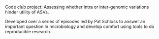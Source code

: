 Code club project: Assessing whether intra or inter-genomic variations hinder utility of ASVs. 

Developed over a series of episodes led by Pat Schloss to answer an important question in microbiology and develop comfort using tools to do reproducible research.